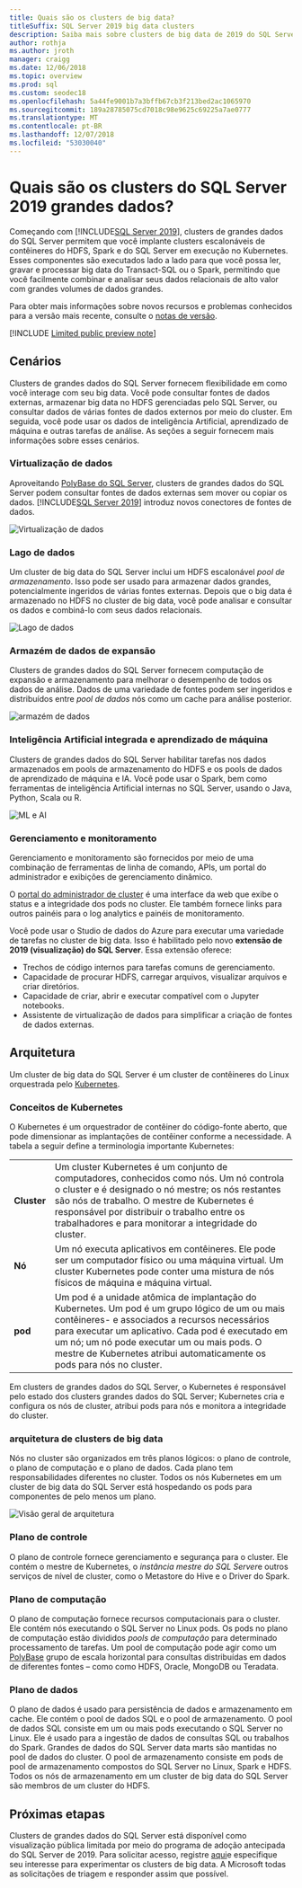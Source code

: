 ```yaml
---
title: Quais são os clusters de big data?
titleSuffix: SQL Server 2019 big data clusters
description: Saiba mais sobre clusters de big data de 2019 do SQL Server (visualização) que são executados no Kubernetes e fornecem opções de escalabilidade horizontal para relacionais e dados do HDFS.
author: rothja
ms.author: jroth
manager: craigg
ms.date: 12/06/2018
ms.topic: overview
ms.prod: sql
ms.custom: seodec18
ms.openlocfilehash: 5a44fe9001b7a3bffb67cb3f213bed2ac1065970
ms.sourcegitcommit: 189a28785075cd7018c98e9625c69225a7ae0777
ms.translationtype: MT
ms.contentlocale: pt-BR
ms.lasthandoff: 12/07/2018
ms.locfileid: "53030040"
---
```

# <a name="what-are-sql-server-2019-big-data-clusters"></a>Quais são os clusters do SQL Server 2019 grandes dados?

Começando com [!INCLUDE[SQL Server 2019](../includes/sssqlv15-md.md)], clusters de grandes dados do SQL Server permitem que você implante clusters escalonáveis de contêineres do HDFS, Spark e do SQL Server em execução no Kubernetes. Esses componentes são executados lado a lado para que você possa ler, gravar e processar big data do Transact-SQL ou o Spark, permitindo que você facilmente combinar e analisar seus dados relacionais de alto valor com grandes volumes de dados grandes.

Para obter mais informações sobre novos recursos e problemas conhecidos para a versão mais recente, consulte o [notas de versão](big-data-cluster-release-notes.md).

[!INCLUDE [Limited public preview note](../includes/big-data-cluster-preview-note.md)]

## <a name="scenarios"></a>Cenários

Clusters de grandes dados do SQL Server fornecem flexibilidade em como você interage com seu big data. Você pode consultar fontes de dados externas, armazenar big data no HDFS gerenciadas pelo SQL Server, ou consultar dados de várias fontes de dados externos por meio do cluster. Em seguida, você pode usar os dados de inteligência Artificial, aprendizado de máquina e outras tarefas de análise. As seções a seguir fornecem mais informações sobre esses cenários.

### <a name="data-virtualization"></a>Virtualização de dados

Aproveitando [PolyBase do SQL Server](../relational-databases/polybase/polybase-guide.md), clusters de grandes dados do SQL Server podem consultar fontes de dados externas sem mover ou copiar os dados. [!INCLUDE[SQL Server 2019](../includes/sssqlv15-md.md)] introduz novos conectores de fontes de dados.

![Virtualização de dados](media/big-data-cluster-overview/data-virtualization.png)

### <a name="data-lake"></a>Lago de dados

Um cluster de big data do SQL Server inclui um HDFS escalonável *pool de armazenamento*. Isso pode ser usado para armazenar dados grandes, potencialmente ingeridos de várias fontes externas. Depois que o big data é armazenado no HDFS no cluster de big data, você pode analisar e consultar os dados e combiná-lo com seus dados relacionais.

![Lago de dados](media/big-data-cluster-overview/data-lake.png)

### <a name="scale-out-data-mart"></a>Armazém de dados de expansão

Clusters de grandes dados do SQL Server fornecem computação de expansão e armazenamento para melhorar o desempenho de todos os dados de análise. Dados de uma variedade de fontes podem ser ingeridos e distribuídos entre *pool de dados* nós como um cache para análise posterior.

![armazém de dados](media/big-data-cluster-overview/data-mart.png)

### <a name="integrated-ai-and-machine-learning"></a>Inteligência Artificial integrada e aprendizado de máquina

Clusters de grandes dados do SQL Server habilitar tarefas nos dados armazenados em pools de armazenamento do HDFS e os pools de dados de aprendizado de máquina e IA. Você pode usar o Spark, bem como ferramentas de inteligência Artificial internas no SQL Server, usando o Java, Python, Scala ou R.

![ML e AI](media/big-data-cluster-overview/ai-ml-spark.png)

### <a name="management-and-monitoring"></a>Gerenciamento e monitoramento

Gerenciamento e monitoramento são fornecidos por meio de uma combinação de ferramentas de linha de comando, APIs, um portal do administrador e exibições de gerenciamento dinâmico.

O [portal do administrador de cluster](cluster-admin-portal.md) é uma interface da web que exibe o status e a integridade dos pods no cluster. Ele também fornece links para outros painéis para o log analytics e painéis de monitoramento.

Você pode usar o Studio de dados do Azure para executar uma variedade de tarefas no cluster de big data. Isso é habilitado pelo novo **extensão de 2019 (visualização) do SQL Server**. Essa extensão oferece:

- Trechos de código internos para tarefas comuns de gerenciamento.
- Capacidade de procurar HDFS, carregar arquivos, visualizar arquivos e criar diretórios.
- Capacidade de criar, abrir e executar compatível com o Jupyter notebooks.
- Assistente de virtualização de dados para simplificar a criação de fontes de dados externas.

## <a id="architecture"></a> Arquitetura

Um cluster de big data do SQL Server é um cluster de contêineres do Linux orquestrada pelo [Kubernetes](https://kubernetes.io/docs/concepts/).

### <a name="kubernetes-concepts"></a>Conceitos de Kubernetes

O Kubernetes é um orquestrador de contêiner do código-fonte aberto, que pode dimensionar as implantações de contêiner conforme a necessidade. A tabela a seguir define a terminologia importante Kubernetes:

|||
|--|--|
| **Cluster** | Um cluster Kubernetes é um conjunto de computadores, conhecidos como nós. Um nó controla o cluster e é designado o nó mestre; os nós restantes são nós de trabalho. O mestre de Kubernetes é responsável por distribuir o trabalho entre os trabalhadores e para monitorar a integridade do cluster. |
| **Nó** | Um nó executa aplicativos em contêineres. Ele pode ser um computador físico ou uma máquina virtual. Um cluster Kubernetes pode conter uma mistura de nós físicos de máquina e máquina virtual. |
| **pod** | Um pod é a unidade atômica de implantação do Kubernetes. Um pod é um grupo lógico de um ou mais contêineres- e associados a recursos necessários para executar um aplicativo. Cada pod é executado em um nó; um nó pode executar um ou mais pods. O mestre de Kubernetes atribui automaticamente os pods para nós no cluster. |

Em clusters de grandes dados do SQL Server, o Kubernetes é responsável pelo estado dos clusters grandes dados do SQL Server; Kubernetes cria e configura os nós de cluster, atribui pods para nós e monitora a integridade do cluster.

### <a name="big-data-clusters-architecture"></a>arquitetura de clusters de big data

Nós no cluster são organizados em três planos lógicos: o plano de controle, o plano de computação e o plano de dados. Cada plano tem responsabilidades diferentes no cluster. Todos os nós Kubernetes em um cluster de big data do SQL Server está hospedando os pods para componentes de pelo menos um plano.

![Visão geral de arquitetura](media/big-data-cluster-overview/architecture-diagram-planes.png)

### <a id="controlplane"></a> Plano de controle

O plano de controle fornece gerenciamento e segurança para o cluster. Ele contém o mestre de Kubernetes, o *instância mestre do SQL Server*e outros serviços de nível de cluster, como o Metastore do Hive e o Driver do Spark.

### <a id="computeplane"></a> Plano de computação

O plano de computação fornece recursos computacionais para o cluster. Ele contém nós executando o SQL Server no Linux pods. Os pods no plano de computação estão divididos *pools de computação* para determinado processamento de tarefas. Um pool de computação pode agir como um [PolyBase](../relational-databases/polybase/polybase-guide.md) grupo de escala horizontal para consultas distribuídas em dados de diferentes fontes – como como HDFS, Oracle, MongoDB ou Teradata.

### <a id="dataplane"></a> Plano de dados

O plano de dados é usado para persistência de dados e armazenamento em cache. Ele contém o pool de dados SQL e o pool de armazenamento.  O pool de dados SQL consiste em um ou mais pods executando o SQL Server no Linux. Ele é usado para a ingestão de dados de consultas SQL ou trabalhos do Spark. Grandes de dados do SQL Server data marts são mantidas no pool de dados do cluster. O pool de armazenamento consiste em pods de pool de armazenamento compostos do SQL Server no Linux, Spark e HDFS. Todos os nós de armazenamento em um cluster de big data do SQL Server são membros de um cluster do HDFS.

## <a name="next-steps"></a>Próximas etapas

Clusters de grandes dados do SQL Server está disponível como visualização pública limitada por meio do programa de adoção antecipada do SQL Server de 2019. Para solicitar acesso, registre [aqui](https://aka.ms/eapsignup)e especifique seu interesse para experimentar os clusters de big data. A Microsoft todas as solicitações de triagem e responder assim que possível.
